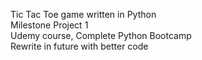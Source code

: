 Tic Tac Toe game written in Python
<br>Milestone Project 1
<br>Udemy course, Complete Python Bootcamp
<br>Rewrite in future with better code
